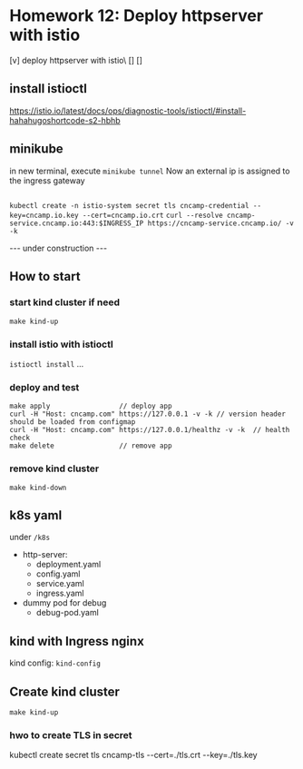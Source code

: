 # Homework 12: Deploy httpserver with istio
[v] deploy httpserver with istio\ 
[]
[]

## install istioctl
https://istio.io/latest/docs/ops/diagnostic-tools/istioctl/#install-hahahugoshortcode-s2-hbhb

## minikube 
in new terminal, execute `minikube tunnel`
Now an external ip is assigned to the ingress gateway 

##
`kubectl create -n istio-system secret tls cncamp-credential --key=cncamp.io.key --cert=cncamp.io.crt`
`curl --resolve cncamp-service.cncamp.io:443:$INGRESS_IP https://cncamp-service.cncamp.io/ -v -k`



--- under construction ---
## How to start 
### start kind cluster if need
`make kind-up`
### install istio with istioctl
`istioctl install`
...
### deploy and test
```shell
make apply                 // deploy app
curl -H "Host: cncamp.com" https://127.0.0.1 -v -k // version header should be loaded from configmap
curl -H "Host: cncamp.com" https://127.0.0.1/healthz -v -k  // health check
make delete                // remove app
```

### remove kind cluster 
`make kind-down`


## k8s yaml
under `/k8s`
- http-server:
  - deployment.yaml
  - config.yaml
  - service.yaml
  - ingress.yaml
- dummy pod for debug
  - debug-pod.yaml


## kind with Ingress nginx
kind config: `kind-config`
## Create kind cluster
```shell
make kind-up
```

### hwo to create TLS in secret
kubectl create secret tls cncamp-tls --cert=./tls.crt --key=./tls.key


